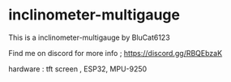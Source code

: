 # inclinometer-multigauge

This is a inclinometer-multigauge by BluCat6123

Find me on discord for more info ; https://discord.gg/RBQEbzaK

hardware : tft screen , ESP32, MPU-9250


